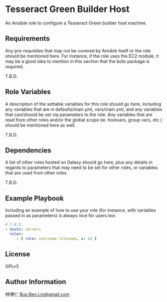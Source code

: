 Tesseract Green Builder Host
=========

An Ansible role to configure a Tesseract Green builder host machine.

Requirements
------------

Any pre-requisites that may not be covered by Ansible itself or the role should be mentioned here. For instance, if the role uses the EC2 module, it may be a good idea to mention in this section that the boto package is required.

T.B.D.

Role Variables
--------------

A description of the settable variables for this role should go here, including any variables that are in defaults/main.yml, vars/main.yml, and any variables that can/should be set via parameters to the role. Any variables that are read from other roles and/or the global scope (ie. hostvars, group vars, etc.) should be mentioned here as well.

T.B.D.

Dependencies
------------

A list of other roles hosted on Galaxy should go here, plus any details in regards to parameters that may need to be set for other roles, or variables that are used from other roles.

T.B.D.

Example Playbook
----------------

Including an example of how to use your role (for instance, with variables passed in as parameters) is always nice for users too:

```yaml
# T.B.D.
- hosts: servers
  roles:
     - { role: username.rolename, x: 42 }
```

License
-------

GPLv3

Author Information
------------------

林博仁 <Buo.Ren.Lin@gmail.com>

